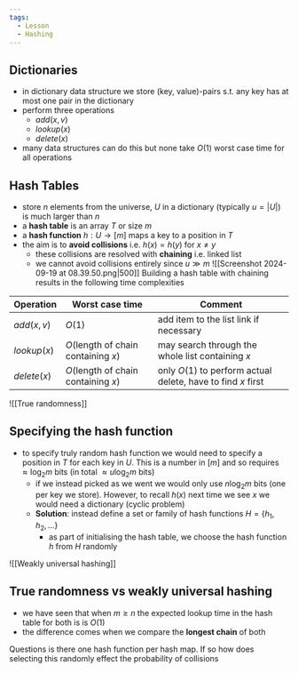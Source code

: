 ```yaml
---
tags:
  - Lesson
  - Hashing
---
```

## Dictionaries
- in dictionary data structure we store (key, value)-pairs s.t. any key has at most one pair in the dictionary 
- perform three operations
	- $add(x,v)$ 
	- $lookup(x)$
	- $delete(x)$
- many data structures can do this but none take $O(1)$ worst case time for all operations
## Hash Tables
- store $n$ elements from the universe, $U$ in a dictionary (typically $u=|U|)$ is much larger than $n$
- a **hash table** is an array $T$ or size $m$
- a **hash function** $h:U \to [m]$ maps a key to a position in $T$
- the aim is to **avoid collisions** i.e. $h(x) = h(y)$ for $x \neq y$ 
	- these collisions are resolved with **chaining** i.e. linked list
	- we cannot avoid collisions entirely since $u \gg m$ 
![[Screenshot 2024-09-19 at 08.39.50.png|500]]
Building a hash table with chaining results in the following time complexities

| Operation   | Worst case time                     | Comment                                                      |
| ----------- | ----------------------------------- | ------------------------------------------------------------ |
| $add(x,v)$  | $O(1)$                              | add item to the list link if necessary                       |
| $lookup(x)$ | $O($length of chain containing $x)$ | may search through the whole list containing $x$             |
| $delete(x)$ | $O($length of chain containing $x)$ | only $O(1)$ to perform actual delete, have to find $x$ first |
![[True randomness]]
## Specifying the hash function
- to specify truly random hash function we would need to specify a position in $T$ for each key in $U$. This is a number in $[m]$ and so requires $\approx \log_{2}m$ bits (in total $\approx u \log_{2}m$ bits)
	- if we instead picked as we went we would only use $n \log_{2}m$ bits (one per key we store). However, to recall $h(x)$ next time we see $x$ we would need a dictionary (cyclic problem)
	- **Solution**: instead define a set or family of hash functions $H=\{h_{1},h_{2},...\}$
		- as part of initialising the hash table, we choose the hash function $h$ from $H$ randomly

![[Weakly universal hashing]]
## True randomness vs weakly universal hashing
- we have seen that when $m \geq n$ the expected lookup time in the hash table for both is is $O(1)$
- the difference comes when we compare the **longest chain** of both

Questions
is there one hash function per hash map. If so how does selecting this randomly effect the probability of collisions